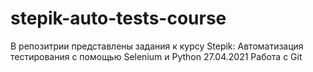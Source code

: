 # stepik-auto-tests-course
В репозитрии представлены задания к курсу Stepik: Автоматизация тестирования с помощью Selenium и Python
27.04.2021 Работа с Git
